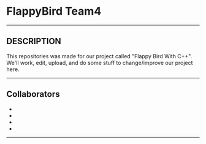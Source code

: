 # FlappyBird Team4
------------------------------------------------------------------------------

## DESCRIPTION 

This repositories was made for our project called "Flappy Bird With C++". We'll work, edit, upload, and do some stuff to change/improve our project here.

------------------------------------------------------------------------------

## Collaborators

-  
- 
- 
- 

------------------------------------------------------------------------------
